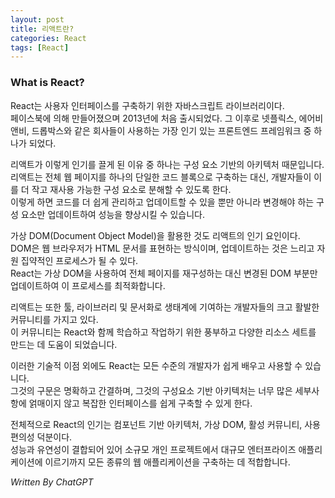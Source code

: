 ```yaml
---
layout: post
title: 리액트란?
categories: React
tags: [React]
---
```


### What is React?

React는 사용자 인터페이스를 구축하기 위한 자바스크립트 라이브러리이다.  
페이스북에 의해 만들어졌으며 2013년에 처음 출시되었다. 그 이후로 넷플릭스, 에어비앤비, 드롭박스와 같은 회사들이 사용하는 가장 인기 있는 프론트엔드 프레임워크 중 하나가 되었다.

리액트가 이렇게 인기를 끌게 된 이유 중 하나는 구성 요소 기반의 아키텍처 때문입니다.  
리액트는 전체 웹 페이지를 하나의 단일한 코드 블록으로 구축하는 대신, 개발자들이 이를 더 작고 재사용 가능한 구성 요소로 분해할 수 있도록 한다.  
이렇게 하면 코드를 더 쉽게 관리하고 업데이트할 수 있을 뿐만 아니라 변경해야 하는 구성 요소만 업데이트하여 성능을 향상시킬 수 있습니다.

가상 DOM(Document Object Model)을 활용한 것도 리액트의 인기 요인이다.  
DOM은 웹 브라우저가 HTML 문서를 표현하는 방식이며, 업데이트하는 것은 느리고 자원 집약적인 프로세스가 될 수 있다.  
React는 가상 DOM을 사용하여 전체 페이지를 재구성하는 대신 변경된 DOM 부분만 업데이트하여 이 프로세스를 최적화합니다.

리액트는 또한 툴, 라이브러리 및 문서화로 생태계에 기여하는 개발자들의 크고 활발한 커뮤니티를 가지고 있다.  
이 커뮤니티는 React와 함께 학습하고 작업하기 위한 풍부하고 다양한 리소스 세트를 만드는 데 도움이 되었습니다.

이러한 기술적 이점 외에도 React는 모든 수준의 개발자가 쉽게 배우고 사용할 수 있습니다.  
그것의 구문은 명확하고 간결하며, 그것의 구성요소 기반 아키텍처는 너무 많은 세부사항에 얽매이지 않고 복잡한 인터페이스를 쉽게 구축할 수 있게 한다.

전체적으로 React의 인기는 컴포넌트 기반 아키텍처, 가상 DOM, 활성 커뮤니티, 사용 편의성 덕분이다.  
성능과 유연성이 결합되어 있어 소규모 개인 프로젝트에서 대규모 엔터프라이즈 애플리케이션에 이르기까지 모든 종류의 웹 애플리케이션을 구축하는 데 적합합니다.

_Written By ChatGPT_
